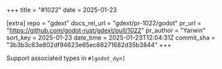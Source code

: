 +++
title = "#1022"
date = 2025-01-23

[extra]
repo = "gdext"
docs_rel_url = "gdext/pr-1022/godot"
pr_url = "https://github.com/godot-rust/gdext/pull/1022"
pr_author = "Yarwin"
sort_key = 2025-01-23
date_time = 2025-01-23T12:04:31Z
commit_sha = "3b3b3c63e802df94623e65ec68271682d35b3844"
+++

Support associated types in `#[godot_dyn]`

